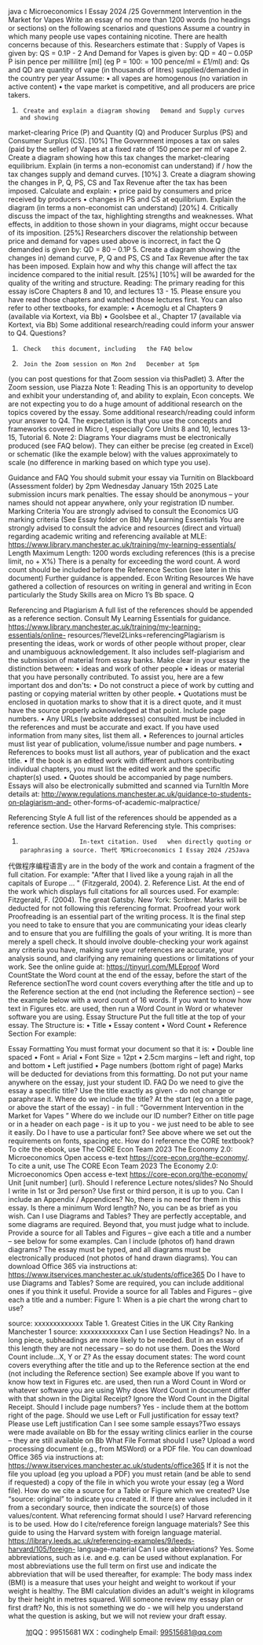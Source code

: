 java c
Microeconomics I
Essay 2024   /25
Government Intervention in   the Market   for   Vapes
Write an essay   of   no more than 1200 words   (no headings or   sections) on the   following   scenarios   and   questions
Assume a country in   which many people use   vapes containing nicotine.   There are health   concerns because of   this.
Researchers estimate that :
Supply of   Vapes is given by:                                 QS   =   0.1P -   2
And
Demand   for   Vapes is given by:                        QD   =   40   – 0.05P
P isin pence per millilitre [ml]          (eg P = 100:    = 100 pence/ml    = £1/ml)   and:
Qs and QD   are quantity of   vape (in thousands of litres) supplied/demanded in   the   country per   year
Assume:
•          all   vapes are homogenous (no   variation in active content)
•         the   vape market is competitive, and all producers are price   takers.
1.      Create and explain a diagram showing   Demand and Supply curves and showing
market-clearing   Price (P) and Quantity (Q) and Producer Surplus (PS) and Consumer   Surplus (CS).
[10%]
The Government imposes a   tax on sales (paid by   the seller) of   Vapes at a   fixed rate of 150
pence   per   ml of   vape
2.      Create a diagram showing how this tax changes   the market-clearing   equilibrium.            Explain (in   terms a non-economist can understand) if   / how   the   tax changes supply   and demand curves.
[10%]
3.      Create a diagram showing the changes in P, Q, PS, CS and   Tax Revenue after the tax   has been imposed.   Calculate and explain:
•          price paid by consumers and price received by producers
•          changes in PS and CS at equilibrium.
Explain   the diagram (in terms a non-economist can understand)
[20%]
4.      Critically   discuss   the impact of   the   tax, highlighting strengths and   weaknesses.   What   effects, in addition   to   those shown in   your diagrams, might occur because of its
imposition.
[25%]
Researchers discover the relationship between price and demand for   vapes used above is   incorrect, in   fact   the Q demanded is given by:
QD   =   80   – 0.1P
5.      Create a diagram showing (the changes in) demand curve, P, Q and PS, CS and   Tax   Revenue after   the   tax has been imposed.
Explain how and   why   this change   will affect   the tax incidence compared   to   the initial   result.
[25%]
[10%]   will be   awarded   for   the quality   of   the writing   and   structure.
Reading:
The primary reading   for this essay isCore Chapters 8 and 10,   and lectures 13 - 15.
Please ensure   you have read those chapters and watched   those lectures   first.
You can also refer   to other   textbooks,   for example:
•         Acemoglu et al Chapters 9 (available   via Kortext,   via Bb)
•          Goolsbee et al., Chapter 17 (available   via Kortext,   via Bb)
Some additional research/reading could inform   your answer   to Q4.
Questions?
1.      Check   this document, including   the FAQ below
2.      Join the Zoom session on Mon 2nd   December at 5pm
(you can post questions   for   that   Zoom session   via   thisPadlet)
3.      After   the Zoom session, use Piazza
Note 1: Reading
This is an opportunity   to develop and exhibit   your understanding of, and ability   to explain,   Econ concepts.
We are not expecting   you   to do a huge amount of additional research on   the   topics covered by   the essay. Some additional research/reading could inform   your answer to Q4.
The expectation is   that   you use   the concepts and   frameworks covered in Micro I, especially   Core Units 8 and 10, lectures 13-15,   Tutorial 6.
Note 2: Diagrams
Your diagrams must be   electronically produced (see FAQ below).
They can either be precise (eg created in   Excel) or schematic (like the example below)   with   the   values approximately   to scale (no difference in marking based on   which   type   you use).
   
Guidance and FAQ
You should submit   your essay   via   Turnitin on Blackboard (Assessment folder) by
2pm Wednesday   January 15th       2025
Late submission incurs mark penalties.
The essay should be anonymous   –   your names should not   appear anywhere, only   your   registration ID number.
Marking Criteria
You are strongly advised   to consult   the Economics UG marking criteria (See Essay   folder on Bb)
My Learning Essentials
You are strongly advised   to consult   the advice and resources (direct and   virtual)   regarding academic writing and referencing available at MLE:
https://www.library.manchester.ac.uk/training/my-learning-essentials/
Length
Maximum Length: 1200   words excluding references (this is a precise limit, no +   X%)   There is a penalty   for exceeding   the   word count.
A   word   count   should   be   included   before   the    Reference   Section   (see   later   in   this   document)
Further guidance is appended.
Econ Writing Resources
We have gathered a collection of resources on writing in general and   writing in Econ   particularly the Study   Skills area on Micro 1’s Bb space.
Q



Referencing and Plagiarism
A   full list of the references should be appended as a reference section.
Consult My Learning Essentials for guidance.
https://www.library.manchester.ac.uk/training/my-learning-essentials/online-   resources/?level2Links=referencingPlagiarism   is   presenting   the   ideas, work   or words   of   other   people without   proper,   clear   and   unambiguous acknowledgement.    It    also includes self-plagiarism and the submission of   material   from essay banks.
Make clear in   your essay   the distinction between:
•             ideas and   work of other people
•             ideas or material   that   you have personally contributed.   To assist   you, here are a   few important dos and don'ts:
•             Do   not   construct   a   piece   of   work   by   cutting   and   pasting   or   copying   material   written by other people.
•             Quotations must be   enclosed in   quotation marks   to   show   that it is   a   direct   quote,   and it must have the source   properly acknowledged at that   point.   Include   page   numbers.
•             Any URLs (website addresses) consulted must be included in   the references and   must be accurate and exact.    If you have used information from   many sites,   list   them all.
•          References   to   journal   articles must   list   year   of publication,   volume/issue number   and page numbers.
•          References   to books must list all authors,   year of publication and   the exact   title.
•          If   the    book    is   an   edited   work   with   different   authors   contributing   individual   chapters,   you must list   the edited   work and   the specific chapter(s) used.
•          Quotes should be   accompanied by page numbers.
Essays   will also be electronically submitted and scanned   via TurnItIn
More details at:
http://www.regulations.manchester.ac.uk/guidance-to-students-on-plagiarism-and-   other-forms-of-academic-malpractice/


Referencing Style
A   full list of the references should be appended as a reference section.   Use the Harvard Referencing style.   This comprises:
1.                      In-text citation. Used   when directly quoting or paraphrasing a source. The代 写Microeconomics I Essay 2024 /25Java
代做程序编程语言y are   in   the body of   the   work and contain a fragment of   the   full citation. For example:
"After that   I   lived   like   a young   rajah   in   all the   capitals   of   Europe   …   "   (Fitzgerald,   2004).                           2.                      Reference    List.   At   the   end   of   the   work   which   displays   full   citations   for   all
sources used. For example:
Fitzgerald, F. (2004).   The great Gatsby. New   York: Scribner.
Marks   will be deducted   for not   following   this referencing   format.
Proofread   your   work
Proofreading is an essential part of the   writing process.
It is   the   final step   you need   to   take   to ensure   that   you are communicating   your ideas   clearly and   to ensure   that   you are   fulfilling   the goals of   your   writing.
It is more   than merely a spell check. It should involve double-checking   your   work against any criteria you have, making sure   your references are accurate,   your analysis   sound, and clarifying any remaining questions or limitations of   your   work.
See   the online guide at:
https://tinyurl.com/MLEproof
Word CountState   the   Word count at   the end of   the essay, before   the start of   the Reference sectionThe   word count covers everything   after   the   title and up   to the Reference section at   the   end (not including   the Reference section)   – see the example below   with a   word count      of 16   words.
If   you   want   to know how text in Figures etc. are used, then run a   Word Count in   Word or   whatever software   you are using.
Essay Structure
Put   the   full   title at the   top of   your   essay.   The Structure is:
•         Title
•          Essay content
•         Word Count
•          Reference Section
For example:

Essay Formatting
You must   format   your document so   that it is:
•          Double line spaced
•            Font =   Arial
•            Font Size = 12pt
•          2.5cm margins   – left and right,   top and bottom
•          Left   justified
•          Page numbers (bottom right of   page)
Marks   will be deducted   for deviations   from   this formatting.
Do not put   your name anywhere   on   the essay,   just   your student ID.
FAQ
Do   we need   to give   the essay a specific   title?
Use   the   title exactly as given - do not change or paraphrase it.
Where do   we include   the   title?
At   the   start (eg   on a title   page, or   above the start   of   the essay)   -   in   full   :   “Government   Intervention   in the Market   for Vapes   ”
Where do   we include our ID number?
Either   on title   page or   in a header   on each   page - is it   up   to   you   - we   just   need   to   be   able   to   see it   easily.
Do I have   to use a particular   font?
See above   where   we set out   the requirements on   fonts, spacing etc.
How do I reference   the CORE   textbook?
To cite   the ebook, use
The CORE Econ   Team 2023 The Economy   2.0: Microeconomics Open access e-text   https://core-econ.org/the-economy/.
To cite a unit, use
The CORE Econ   Team 2023 The Economy   2.0: Microeconomics Open access e-text   https://core-econ.org/the-economy/ Unit   [unit number] (url).
Should I reference Lecture notes/slides?
No
Should I   write in 1st   or   3rd   person?
Use   first or   third person, it is up   to   you.
Can I include an   Appendix /   Appendices?
No, there is no need   for   them in   this essay.
Is   there a minimum   Word length?
No,   you can be as brief as   you   wish.
Can I use Diagrams and   Tables?
They are perfectly acceptable, and some diagrams are required. Beyond   that,   you   must   judge   what   to include.
Provide   a source   for all   Tables and Figures   – give each a   title and a number   – see below   for   some examples.
Can I include (photos of) hand drawn diagrams?
The essay must be typed, and all diagrams must be electronically produced (not   photos of hand drawn diagrams).
You can download Office 365   via instructions at:
https://www.itservices.manchester.ac.uk/students/office365
Do I have   to use Diagrams and   Tables?
Some are required,   you can include additional ones if   you   think it useful.
Provide a source   for all   Tables and Figures – give each a   title and a number:
Figure   1:   When   is   a   pie   chart   the   wrong   chart   to use?
   
source:   xxxxxxxxxxxxx
Table 1. Greatest Cities in   the UK
City
Ranking
Manchester
1
source:   xxxxxxxxxxxxx
Can I use Section Headings?
No.
In a long piece, subheadings are more likely   to be needed.
But   in an essay   of   this length they   are not   necessary   –   so do   not   use them.
Does   the   Word Count include…X,   Y   or Z?
As   the essay document states:
The word count covers everything   after   the title and up to the Reference   section at   the   end (not   including   the Reference   section)
See example above
If   you want   to know   how   text   in Figures etc. are   used, then run   a Word Count   in Word or   whatever   software   you are using
Why does   Word Count in document differ   with   that shown in   the Digital Receipt?
Ignore the   Word Count in   the Digital Receipt.
Should I include page numbers?
Yes - include   them at   the bottom right of the page.
Should   we use Left or Full   justification   for essay   text?
Please use Left   justification
Can I see some sample essays?Two essays   were made available on Bb   for   the essay   writing clinics earlier in   the course
–   they are still available on Bb
What File Format should I use?
Upload a   word processing document   (e.g.,   from MSWord) or a PDF file.   You can download Office 365   via instructions at:
https://www.itservices.manchester.ac.uk/students/office365
If it is not   the   file   you upload (eg   you upload a PDF)   you must retain (and be able   to send if   requested) a copy of the   file in   which   you   wrote   your essay (eg a   Word   file).
How do   we cite a source   for a   Table or Figure   which   we created?
Use “source: original”   to indicate   you created it. If   there are   values included in it   from a   secondary source,   then indicate   the source(s) of   those   values/content.
What referencing   format should I use?
Harvard referencing is   to be used.
How do I cite/reference   foreign language materials?
See this guide   to using   the Harvard system   with foreign language material.
https://library.leeds.ac.uk/referencing-examples/9/leeds-harvard/105/foreign-   language-material
Can I use abbreviations?
Yes. Some abbreviations, such as i.e. and e.g. can be used   without explanation.
For most abbreviations use   the   full   term on first use and indicate   the abbreviation   that   will be used   thereafter,   for example:
The body   mass index   (BMI) is a measure that   uses   your   height   and weight   to   workout   if   your weight   is healthy. The BMI calculation divides an adult's weight   in kilograms by   their   height   in metres   squared.
Will someone review my   essay plan or first draft?
No,   this is not something   we do -   we   will help   you understand   what   the question is   asking, but   we   will not review   your draft essay.


         
加QQ：99515681  WX：codinghelp  Email: 99515681@qq.com
